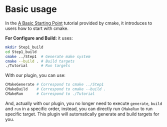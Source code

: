 # Basic usage

In the [A Basic Starting Point](https://cmake.org/cmake/help/latest/guide/tutorial/A%20Basic%20Starting%20Point.html) tutorial provided by cmake, it introduces to users how to start with cmake.

**For Configure and Build:** it uses:

```sh
mkdir Step1_build
cd Step1_build
cmake ../Step1  # Generate make system
cmake --build . # Build targets
./Tutorial      # Run targets
```

With our plugin, you can use:

```sh
CMakeGenerate # Correspond to cmake ../Step1
CMakeBuild    # Correspond to cmake --build .
CMakeRun      # Correspond to ./Tutorial
```

And, actually with our plugin, you no longer need to execute `generate`, `build` and `run` in a specific order, instead, you can directly run `CMakeRun` to run specific target. This plugin will automatically generate and build targets for you.
